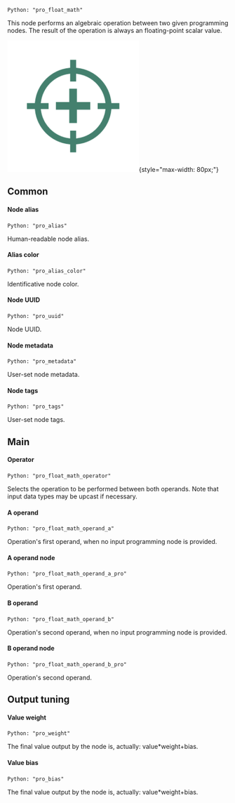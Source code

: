 `Python: "pro_float_math"`

This node performs an algebraic operation between two given programming nodes. The result of the operation is always an floating-point scalar value.

![Icon](pro_float_math_swatch.png "Icon"){style="max-width: 80px;"}

## Common

#### Node alias
`Python: "pro_alias"`

Human-readable node alias.

#### Alias color
`Python: "pro_alias_color"`

Identificative node color.

#### Node UUID
`Python: "pro_uuid"`

Node UUID.

#### Node metadata
`Python: "pro_metadata"`

User-set node metadata.

#### Node tags
`Python: "pro_tags"`

User-set node tags.

## Main

#### Operator
`Python: "pro_float_math_operator"`

Selects the operation to be performed between both operands. Note that input data types may be upcast if necessary.

#### A operand
`Python: "pro_float_math_operand_a"`

Operation's first operand, when no input programming node is provided.

#### A operand node
`Python: "pro_float_math_operand_a_pro"`

Operation's first operand.

#### B operand
`Python: "pro_float_math_operand_b"`

Operation's second operand, when no input programming node is provided.

#### B operand node
`Python: "pro_float_math_operand_b_pro"`

Operation's second operand.

## Output tuning

#### Value weight
`Python: "pro_weight"`

The final value output by the node is, actually: value*weight+bias.

#### Value bias
`Python: "pro_bias"`

The final value output by the node is, actually: value*weight+bias.

